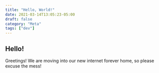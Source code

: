 ```yaml
---
title: "Hello, World!"
date: 2021-03-14T13:05:23-05:00
draft: false
category: "Meta"
tags: ["dev"]
---
```


## Hello!

Greetings! We are moving into our new internet forever home, so please excuse
the mess!
